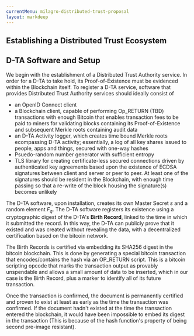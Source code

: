 ```yaml
---
currentMenu: milagro-distributed-trust-proposal
layout: markdeep
---
```

<style>h1:before, h2:before, h3:before { content: none; }</style>
<div id="generated-toc" class="generate_from_h2" class="generate_from_h3"></div>

## Establishing a Distributed Trust Ecosystem

## D-TA Software and Setup

We begin with the establishment of a Distributed Trust Authority service. In order for a D-TA to take hold, its Proof-of-Existence must be evidenced within the Blockchain itself. To register a D-TA service, software that provides Distributed Trust Authority services should ideally consist of
* an OpenID Connect client
* a Blockchain client, capable of performing Op_RETURN (TBD) transactions with enough Bitcoin that enables transaction fees to be paid to miners for validating blocks containing its Proof-of-Existence and subsequent Merkle roots containing audit data
* an D-TA Activity logger, which creates time bound Merkle roots ecompassing D-TA activity; essentially, a log of all key shares issued to people, apps and things, secured with one-way hashes
* Psuedo-random number generator with sufficient entropy
* TLS library for creating certificate-less secured connections driven by authenticated key agreements based upon the existence of ECDSA signatures between client and server or peer to peer. At least one of the signatures should be resident in the Blockchain, with enough time passing so that a re-write of the block housing the signature(s) becomes unlikely

The D-TA software, upon installation, creates its own Master Secret $s$ and a random element $F_q$. The D-TA software registers its existence using a cryptographic digest of the D-TA's **Birth Record**, linked to the time in which it submitted the record. In this way, the D-TA can publicly prove that it existed and was created without revealing the data, with a decentralized certification based on the bitcoin network.

The Birth Records is certified via embedding its SHA256 digest in the bitcoin blockchain. This is done by generating a special bitcoin transaction that encodes/contains the hash via an OP_RETURN script. This is a bitcoin scripting opcode that marks the transaction output as provably unspendable and allows a small amount of data to be inserted, which in our case is the Birth Record, plus a marker to identify all of its future transaction.

Once the transaction is confirmed, the document is permanently certified and proven to exist at least as early as the time the transaction was confirmed. If the document hadn't existed at the time the transaction entered the blockchain, it would have been impossible to embed its digest in the transaction (This is because of the hash function's property of being second pre-image resistant).
